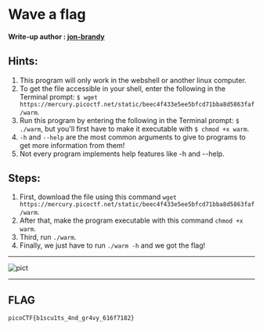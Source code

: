 # Wave a flag
#### Write-up author : [jon-brandy](https://github.com/jon-brandy)
## Hints:
1. This program will only work in the webshell or another linux computer.
2. To get the file accessible in your shell, enter the following in the Terminal prompt: 
`$ wget https://mercury.picoctf.net/static/beec4f433e5ee5bfcd71bba8d5863faf/warm`.
3. Run this program by entering the following in the Terminal prompt: `$ ./warm`, but you'll first have to make it executable with 
`$ chmod +x warm`.
4. `-h` and `--help` are the most common arguments to give to programs to get more information from them!
5.  Not every program implements help features like -h and --help.

## Steps:
1. First, download the file using this command `wget https://mercury.picoctf.net/static/beec4f433e5ee5bfcd71bba8d5863faf/warm`.
2. After that, make the program executable with this command `chmod +x warm`.
3. Third, run `./warm`.
4. Finally, we just have to run `./warm -h` and we got the flag!
---
![pict](https://github.com/jon-shel/CTF-WRITE-UP/blob/134932d731008a07f16effb40df0ab1c85f14d32/Asset/Wave%20a%20flag/Screenshot%20(331).png)


---

## FLAG
```
picoCTF{b1scu1ts_4nd_gr4vy_616f7182}
```
